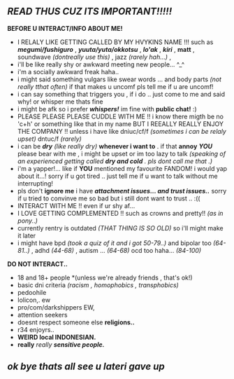 ## ***READ THUS CUZ ITS IMPORTANT!!!!!***

**BEFORE U INTERACT/INFO ABOUT ME!**

- I RELALY LIKE GETTING CALLED BY MY HVYKINS NAME !!! such as ***megumi/fushiguro*** , ***yuuta/yuta/okkotsu*** , ***lo'ak*** , ***kiri*** , **matt** , soundwave *(dontreally use this)* , jazz *(rarely hah...)* , 
- i'll be like really shy or awkward meeting new people... ^_^
- i'm a socially awkward freak haha..
- i might said something vulgars like swear words ... and body parts *(not really tthat often)* if that makes u uncomf pls tell me if u are uncomf!
- i can say something that triggers you , if i do .. just come to me and said why! or whisper me thats fine
- i might be afk so i prefer ***whispers!*** im fine with **public chat!** :)
- PLEASE PLEASE PLEASE CUDDLE WITH ME !! i know there migth be no 'c+h' or something like that in my name BUT I REEALLY REALLY ENJOY THE COMPANY !! unless i have like dniuc/cf/f *(sometimes i can be relaly upset)* dntuc/f *(rarely)*
- i can be ***dry*** *(like really dry)* **whenever i want to** . if that **annoy** ***YOU*** please bear with me , i might be upset or im too lazy to talk *(speaking of an experienced getting called **dry and cold** . pls dont call me that .)*
- i'm a yapper!... like if **YOU** mentioned my favourite FANDOM! i would yap about it...! sorry if u got tired .. just tell me if u want to talk without me interrupting!
- pls don't **ignore me** i have ***attachment issues... and trust issues..*** sorry if u tried to convinve me so bad but i still dont want to trust .. :((
- INTERACT WITH ME !! even if ur shy af...
- I LOVE GETTING COMPLEMENTED !! such as crowns and pretty!! *(as in pony..)*
- currently rentry is outdated *(THAT THING IS SO OLD)* so i'll might make it later
- i might have bpd *(took a quiz of it and i got 50-79..)* and bipolar too *(64-81..)* , adhd *(44-68)* , autism ... *(64-68)* ocd too haha... *(84-100)*

**DO NOT INTERACT..**

- 18 and 18+ people *(unless we're already friends , that's ok!)
- basic dni criteria *(racism , homophobics , transphobics)*
- pedoohile
- lolicon,. ew
- pro/com/darkshippers EW,
- attention seekers
- doesnt respect someone else **religions..**
- r34 enjoyrs..
- **WEIRD local INDONESIAN.**
- **really** *really* ***sensitive people.***

## ***ok bye thats all see u lateri gave up***

